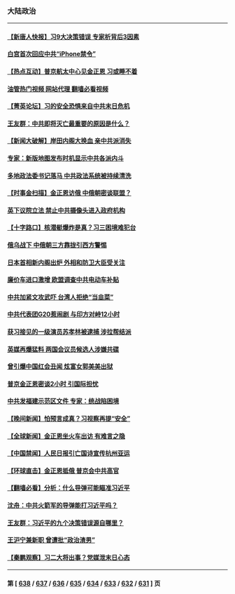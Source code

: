 ### 大陆政治
---
#### [【新唐人快报】习9大决策错误 专家析背后3因素](../../pages/ncid277/n14073363.md?09141245) 
#### [白宫首次回应中共“iPhone禁令”](../../pages/ncid277/n14073399.md?09141245) 
#### [【热点互动】普京航太中心见金正恩 习或睡不着](../../pages/ncid277/n14073309.md?09141245) 
#### [油管热门视频 网站代理 翻墙必看视频](http://138.2.39.72:81/youtube.html?epic-marker?09141245)
#### [【菁英论坛】习的安全恐惧来自中共末日危机](../../pages/ncid277/n14073261.md?09141245) 
#### [王友群：中共即将灭亡最重要的原因是什么？](../../pages/ncid277/n14073339.md?09141245) 
#### [【新闻大破解】岸田内阁大换血 亲中共派消失](../../pages/ncid277/n14073125.md?09141245) 
#### [专家：新版地图发布时机显示中共各派内斗](../../pages/ncid277/n14073180.md?09141245) 
#### [多地政法委书记落马 中共政法系统被持续清洗](../../pages/ncid277/n14073247.md?09141245) 
#### [【时事金扫描】金正恩访俄 中俄朝密谈联盟？](../../pages/ncid277/n14073072.md?09141245) 
#### [英下议院立法 禁止中共摄像头进入政府机构](../../pages/ncid277/n14073162.md?09141245) 
#### [【十字路口】核潜艇爆炸是真？习三困境难犯台](../../pages/ncid277/n14073070.md?09141245) 
#### [俄乌战下 中俄朝三方靠拢引西方警惕](../../pages/ncid277/n14072607.md?09141245) 
#### [日本首相新内阁出炉 外相和防卫大臣受关注](../../pages/ncid277/n14073160.md?09141245) 
#### [廉价车进口激增 欧盟调查中共电动车补贴](../../pages/ncid277/n14073111.md?09141245) 
#### [中共加紧文攻武吓 台湾人拒绝“当韭菜”](../../pages/ncid277/n14073121.md?09141245) 
#### [中共代表团G20惹闹剧 与印方对峙12小时](../../pages/ncid277/n14072964.md?09141245) 
#### [获习接见的一级演员苏孝林被逮捕 涉拉帮结派](../../pages/ncid277/n14072923.md?09141245) 
#### [英媒再爆猛料 两国会议员候选人涉嫌共碟](../../pages/ncid277/n14072922.md?09141245) 
#### [曾引爆中国红会丑闻 炫富女郭美美出狱](../../pages/ncid277/n14072924.md?09141245) 
#### [普京金正恩密谈2小时 引国际担忧](../../pages/ncid277/n14072911.md?09141245) 
#### [中共发福建示范区文件 专家：统战陷困境](../../pages/ncid277/n14072738.md?09141245) 
#### [【晚间新闻】怕预言成真？习视察再提“安全”](../../pages/ncid277/n14072751.md?09141245) 
#### [【全球新闻】金正恩坐火车出访 有难言之隐](../../pages/ncid277/n14072752.md?09141245) 
#### [【中国禁闻】人民日报引亡国诗宣传杭州亚运](../../pages/ncid277/n14072189.md?09141245) 
#### [【环球直击】金正恩抵俄 普京会中共高官](../../pages/ncid277/n14072190.md?09141245) 
#### [【翻墙必看】分析：什么导弹可能瞄准习近平](../../pages/ncid277/n14072634.md?09141245) 
#### [沈舟：中共火箭军的导弹能打习近平吗？](../../pages/ncid277/n14072540.md?09141245) 
#### [王友群：习近平的九个决策错误源自哪里？](../../pages/ncid277/n14072494.md?09141245) 
#### [王沪宁兼新职 曾遭批“政治渣男”](../../pages/ncid277/n14072555.md?09141245) 
#### [【秦鹏观察】习二大将出事？党媒泄末日心态](../../pages/ncid277/n14072481.md?09141245) 

---
#### 第 [ [638](./638.md?09141245) / [637](./637.md?09141245) / [636](./636.md?09141245) / [635](./635.md?09141245) / [634](./634.md?09141245) / [633](./633.md?09141245) / [632](./632.md?09141245) / [631](./631.md?09141245) ] 页
